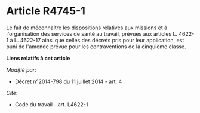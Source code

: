 # Article R4745-1

Le fait de méconnaître les dispositions relatives aux missions et à l'organisation des services de santé au travail, prévues
aux articles L. 4622-1 à L. 4622-17 ainsi que celles des décrets pris pour leur application, est puni de l'amende prévue pour
les contraventions de la cinquième classe.

**Liens relatifs à cet article**

_Modifié par_:

  - Décret n°2014-798 du 11 juillet 2014 - art. 4

_Cite_:

  - Code du travail - art. L4622-1
